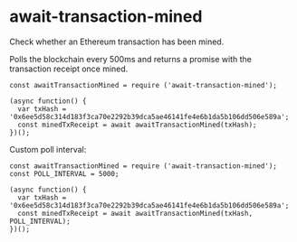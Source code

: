 # await-transaction-mined
Check whether an Ethereum transaction has been mined. 

Polls the blockchain every 500ms and returns a promise with the transaction receipt once mined. 

```node
const awaitTransactionMined = require ('await-transaction-mined');

(async function() {
  var txHash = '0x6ee5d58c314d183f3ca70e2292b39dca5ae46141fe4e6b1da5b106dd506e589a';
  const minedTxReceipt = await awaitTransactionMined(txHash);
})();
```

Custom poll interval:

```node
const awaitTransactionMined = require ('await-transaction-mined');
const POLL_INTERVAL = 5000;

(async function() {
  var txHash = '0x6ee5d58c314d183f3ca70e2292b39dca5ae46141fe4e6b1da5b106dd506e589a';
  const minedTxReceipt = await awaitTransactionMined(txHash, POLL_INTERVAL);
})();
